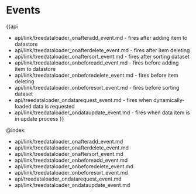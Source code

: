 Events
=======

{{api
- api/link/treedataloader_onafteradd_event.md - fires after adding item to datastore
- api/link/treedataloader_onafterdelete_event.md - fires after item deleting
- api/link/treedataloader_onaftersort_event.md - fires after sorting dataset
- api/link/treedataloader_onbeforeadd_event.md - fires before adding item to datastore
- api/link/treedataloader_onbeforedelete_event.md - fires before item deleting
- api/link/treedataloader_onbeforesort_event.md - fires before sorting dataset
- api/treedataloader_ondatarequest_event.md - fires when dynamically-loaded data is requested
- api/link/treedataloader_ondataupdate_event.md - fires when data item is in update process
}}

@index:
- api/link/treedataloader_onafteradd_event.md
- api/link/treedataloader_onafterdelete_event.md
- api/link/treedataloader_onaftersort_event.md
- api/link/treedataloader_onbeforeadd_event.md
- api/link/treedataloader_onbeforedelete_event.md
- api/link/treedataloader_onbeforesort_event.md
- api/treedataloader_ondatarequest_event.md
- api/link/treedataloader_ondataupdate_event.md



